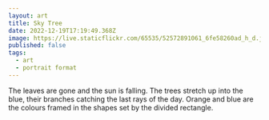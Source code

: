 ```yaml
---
layout: art
title: Sky Tree
date: 2022-12-19T17:19:49.368Z
image: https://live.staticflickr.com/65535/52572891061_6fe58260ad_h_d.jpg
published: false
tags:
  - art
  - portrait format
---
```

The leaves are gone and the sun is falling. The trees stretch up into the blue, their branches catching the last rays of the day. Orange and blue are the colours framed in the shapes set by the divided rectangle.